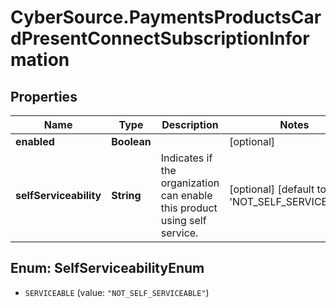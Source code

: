 # CyberSource.PaymentsProductsCardPresentConnectSubscriptionInformation

## Properties
Name | Type | Description | Notes
------------ | ------------- | ------------- | -------------
**enabled** | **Boolean** |  | [optional] 
**selfServiceability** | **String** | Indicates if the organization can enable this product using self service. | [optional] [default to &#39;NOT_SELF_SERVICEABLE&#39;]


<a name="SelfServiceabilityEnum"></a>
## Enum: SelfServiceabilityEnum


* `SERVICEABLE` (value: `"NOT_SELF_SERVICEABLE"`)




